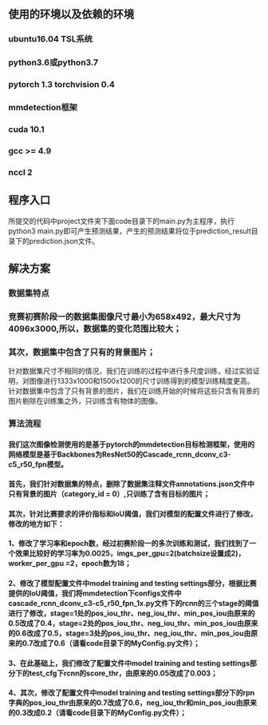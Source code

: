## 使用的环境以及依赖的环境
   ### ubuntu16.04 TSL系统
   ### python3.6或python3.7
   ### pytorch 1.3 torchvision 0.4
   ### mmdetection框架
   ### cuda 10.1
   ### gcc >= 4.9
   ### nccl 2
   

## 程序入口
   所提交的代码中project文件夹下面code目录下的main.py为主程序，执行python3 main.py即可产生预测结果，产生的预测结果将位于prediction_result目录下的prediction.json文件。
   
## 解决方案
 ### 数据集特点
 
 ### 竞赛初赛阶段一的数据集图像尺寸最小为658x492，最大尺寸为4096x3000,所以，数据集的变化范围比较大；
 ### 其次，数据集中包含了只有的背景图片；
 针对数据集尺寸不相同的情况，我们在训练的过程中进行多尺度训练，经过实验证明，对图像进行1333x1000和1500x1200的尺寸训练得到的模型训练精度更高。
 针对数据集中包含了只有背景的图片，我们在训练开始的时候将这些只含有背景的图片剔除在训练集之外，只训练含有物体的图像。

 ### 算法流程
 #### 我们这次图像检测使用的是基于pytorch的mmdetection目标检测框架，使用的网络模型是基于Backbones为ResNet50的Cascade_rcnn_dconv_c3-c5_r50_fpn模型。
 #### 首先，我们针对数据集的特点，删除了数据集注释文件annotations.json文件中只有背景的图片（category_id = 0）,只训练了含有目标的图片；
 #### 其次，针对比赛要求的评价指标和IoU阈值，我们对模型的配置文件进行了修改，修改的地方如下：
 #### 1、修改了学习率和epoch数，经过初赛阶段一的多次训练和测试，我们找到了一个效果比较好的学习率为0.0025，imgs_per_gpu=2(batchsize设置成2)，worker_per_gpu =2，epoch数为18；
 #### 2、修改了模型配置文件中model training and testing settings部分，根据比赛提供的IoU阈值，我们将mmdetection下configs文件中cascade_rcnn_dconv_c3-c5_r50_fpn_1x.py文件下的rcnn的三个stage的阈值进行了修改，stage=1处的pos_iou_thr、neg_iou_thr、min_pos_iou由原来的0.5改成了0.4，stage=2处的pos_iou_thr、neg_iou_thr、min_pos_iou由原来的0.6改成了0.5，stage=3处的pos_iou_thr、neg_iou_thr、min_pos_iou由原来的0.7改成了0.6（请看code目录下的MyConfig.py文件）；
 #### 3、在此基础上，我们修改了配置文件中model training and testing settings部分下的test_cfg下rcnn的score_thr，由原来的0.05改成了0.003；
 #### 4、其次，修改了配置文件中model training and testing settings部分下的rpn字典的pos_iou_thr由原来的0.7改成了0.6，neg_iou_thr和min_pos_iou由原来的0.3改成0.2（请看code目录下的MyConfig.py文件）；
 
 
 
